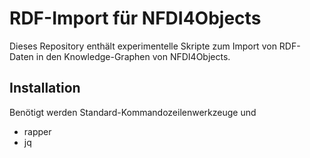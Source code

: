 # RDF-Import für NFDI4Objects

Dieses Repository enthält experimentelle Skripte zum Import von RDF-Daten in
den Knowledge-Graphen von NFDI4Objects.

## Installation

Benötigt werden Standard-Kommandozeilenwerkzeuge und

- rapper
- jq

